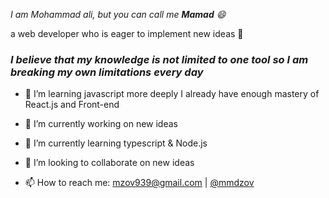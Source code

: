_I am Mohammad ali, but you can call me **Mamad** 😄_

a web developer who is eager to implement new ideas 🧐

### ***I believe that my knowledge is not limited to one tool so I am breaking my own limitations every day***

+ 🐥 I’m learning javascript more deeply I already have enough mastery of React.js and Front-end

+ 🔭 I’m currently working on new ideas

+ 🌱 I’m currently learning typescript & Node.js

+ 👯 I’m looking to collaborate on new ideas

+ 📫 How to reach me: mzov939@gmail.com | [@mmdzov](https://t.me/mmdzov)
